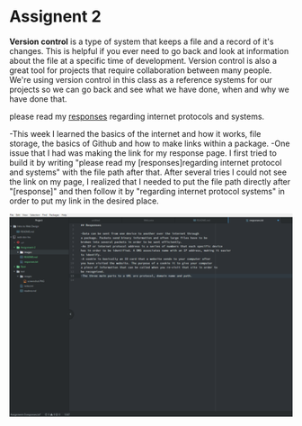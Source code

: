# Assignent 2

**Version control** is a type of system that keeps a file and a record of it's changes. This is helpful if you ever need to go back and look at information about the file at a specific time of development. Version control is also a great tool for projects that require collaboration between many people.
We're using version control in this class as a reference systems for our projects so we can go back and see what we have done,
when and why we have done that.

please read my [responses](./responses.txt) regarding internet protocols and systems.

-This week I learned the basics of the internet and how it works, file storage, the basics of Github and how to make links within a package.
-One issue that I had was making the link for my response page. I first tried to build it by writing "please read my [responses]regarding internet protocol and systems" with the file path
after that. After several tries I could not see the link on my page, I realized that I needed to put the file path directly after "[response]" and then follow it by "regarding internet protocol systems" in order to put my link in the desired place.

![my screenshot](./images/response_image.PNG)
